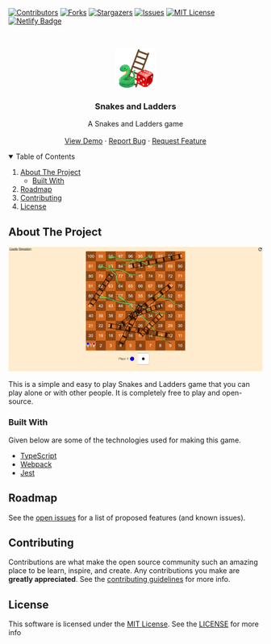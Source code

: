 <!-- PROJECT SHIELDS -->
<!--
*** I'm using markdown "reference style" links for readability.
*** Reference links are enclosed in brackets [ ] instead of parentheses ( ).
*** See the bottom of this document for the declaration of the reference variables
*** for contributors-url, forks-url, etc. This is an optional, concise syntax you may use.
*** https://www.markdownguide.org/basic-syntax/#reference-style-links
-->

[![Contributors][contributors-shield]][contributors-url]
[![Forks][forks-shield]][forks-url]
[![Stargazers][stars-shield]][stars-url]
[![Issues][issues-shield]][issues-url]
[![MIT License][license-shield]][license-url]
[![Netlify Badge][netlify-shield]][netlify-deploy-url]

<!-- PROJECT LOGO -->
<br />
<p align="center">
  <a href="https://github.com/priyanshurav/snakes-and-ladders-game">
    <img src="images/logo.png" alt="Logo" width="80" height="80">
  </a>

  <h3 align="center">Snakes and Ladders</h3>

  <p align="center">
    A Snakes and Ladders game
    <br />
    <br />
    <a href="https://snakes-and-ladders.netlify.app/">View Demo</a>
    ·
    <a href="https://github.com/priyanshurav/snakes-and-ladders-game/issues">Report Bug</a>
    ·
    <a href="https://github.com/priyanshurav/snakes-and-ladders-game/issues">Request Feature</a>
  </p>
</p>

<!-- TABLE OF CONTENTS -->
<details open="open">
  <summary>Table of Contents</summary>
  <ol>
    <li>
      <a href="#about-the-project">About The Project</a>
      <ul>
        <li><a href="#built-with">Built With</a></li>
      </ul>
    </li>
    <li><a href="#roadmap">Roadmap</a></li>
    <li><a href="#contributing">Contributing</a></li>
    <li><a href="#license">License</a></li>
  </ol>
</details>

<!-- ABOUT THE PROJECT -->

## About The Project

[![Screenshot](images/screenshot.jpeg)](https://snakes-and-ladders.netlify.app/)

This is a simple and easy to play Snakes and Ladders game that you can play alone or with other people. It is completely free to play and open-source.

### Built With

Given below are some of the technologies used for making this game.

- [TypeScript](https://www.typescriptlang.org/)
- [Webpack](https://webpack.js.org/)
- [Jest](https://jestjs.io/)

<!-- ROADMAP -->

## Roadmap

See the [open issues](https://github.com/priyanshurav/snakes-and-ladders-game/issues) for a list of proposed features (and known issues).

<!-- CONTRIBUTING -->

## Contributing

Contributions are what make the open source community such an amazing place to be learn, inspire, and create. Any contributions you make are **greatly appreciated**. See the [contributing guidelines](https://github.com/priyanshurav/snakes-and-ladders-game/blob/main/CONTRIBUTING.md) for more info.

<!-- LICENSE -->

## License

This software is licensed under the [MIT License](https://choosealicense.com/licenses/mit/). See the [LICENSE](https://github.com/pr357/snakes-and-ladders-game/blob/main/LICENSE) for more info

<!-- MARKDOWN LINKS & IMAGES -->
<!-- https://www.markdownguide.org/basic-syntax/#reference-style-links -->

[contributors-shield]: https://img.shields.io/github/contributors/priyanshurav/snakes-and-ladders-game.svg?style=for-the-badge&color=green
[contributors-url]: https://github.com/priyanshurav/snakes-and-ladders-game/graphs/contributors
[forks-shield]: https://img.shields.io/github/forks/priyanshurav/snakes-and-ladders-game.svg?style=for-the-badge
[forks-url]: https://github.com/priyanshurav/snakes-and-ladders-game/network/members
[stars-shield]: https://img.shields.io/github/stars/priyanshurav/snakes-and-ladders-game.svg?style=for-the-badge
[stars-url]: https://github.com/priyanshurav/snakes-and-ladders-game/stargazers
[issues-shield]: https://img.shields.io/github/issues/priyanshurav/snakes-and-ladders-game.svg?style=for-the-badge
[issues-url]: https://github.com/priyanshurav/snakes-and-ladders-game/issues
[license-shield]: https://img.shields.io/github/license/priyanshurav/snakes-and-ladders-game.svg?style=for-the-badge
[license-url]: https://github.com/priyanshurav/snakes-and-ladders-game/blob/master/LICENSE.txt
[netlify-shield]: https://img.shields.io/netlify/3d383dfb-9561-47da-8844-f35b5cfb455f?logo=netlify&style=for-the-badge
[netlify-deploy-url]: https://app.netlify.com/sites/snakes-and-ladders/deploys
